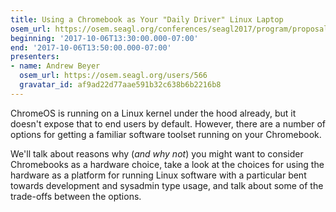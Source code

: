 ```yaml
---
title: Using a Chromebook as Your "Daily Driver" Linux Laptop
osem_url: https://osem.seagl.org/conferences/seagl2017/program/proposals/309
beginning: '2017-10-06T13:30:00.000-07:00'
end: '2017-10-06T13:50:00.000-07:00'
presenters:
- name: Andrew Beyer
  osem_url: https://osem.seagl.org/users/566
  gravatar_id: af9ad22d77aae591b32c638b6b2216b8
---
```


ChromeOS is running on a Linux kernel under the hood already, but it doesn't expose that to end users by default. However, there are a number of options for getting a familiar software toolset running on your Chromebook.

We'll talk about reasons why (_and why not_) you might want to consider Chromebooks as a hardware choice, take a look at the choices for using the hardware as a platform for running Linux software with a particular bent towards development and sysadmin type usage, and talk about some of the trade-offs between the options.
